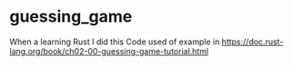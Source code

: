 # guessing_game
When a learning Rust I did this
Code used of example in https://doc.rust-lang.org/book/ch02-00-guessing-game-tutorial.html

